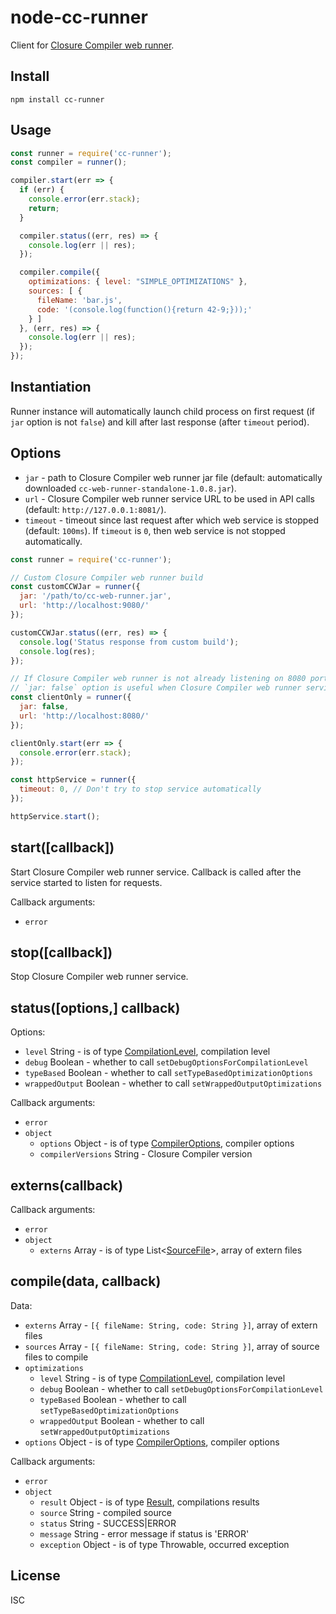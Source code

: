 # node-cc-runner

Client for [Closure Compiler web runner](https://github.com/monai/cc-web-runner).

## Install

`npm install cc-runner`

## Usage

```js
const runner = require('cc-runner');
const compiler = runner();

compiler.start(err => {
  if (err) {
    console.error(err.stack);
    return;
  }

  compiler.status((err, res) => {
    console.log(err || res);
  });

  compiler.compile({
    optimizations: { level: "SIMPLE_OPTIMIZATIONS" },
    sources: [ {
      fileName: 'bar.js',
      code: '(console.log(function(){return 42-9;}));'
    } ]
  }, (err, res) => {
    console.log(err || res);
  });
});
```


## Instantiation

Runner instance will automatically launch child process on first request (if `jar` option is not `false`) and kill after last response (after `timeout` period).

## Options

- `jar` - path to Closure Compiler web runner jar file (default: automatically downloaded `cc-web-runner-standalone-1.0.8.jar`).
- `url` - Closure Compiler web runner service URL to be used in API calls (default: `http://127.0.0.1:8081/`).
- `timeout` - timeout since last request after which web service is stopped (default: `100ms`). If `timeout` is `0`, then web service is not stopped automatically.

```js
const runner = require('cc-runner');

// Custom Closure Compiler web runner build
const customCCWJar = runner({
  jar: '/path/to/cc-web-runner.jar',
  url: 'http://localhost:9080/'
});

customCCWJar.status((err, res) => {
  console.log('Status response from custom build');
  console.log(res);
});

// If Closure Compiler web runner is not already listening on 8080 port, start and stop methods will fail on this instance.
// `jar: false` option is useful when Closure Compiler web runner service is managed from outside of Node.js process, e.g. is running on servlet container.
const clientOnly = runner({
  jar: false,
  url: 'http://localhost:8080/'
});

clientOnly.start(err => {
  console.error(err.stack);
});

const httpService = runner({
  timeout: 0, // Don't try to stop service automatically
});

httpService.start();
```

## start([callback])

Start Closure Compiler web runner service. Callback is called after the service started to listen for requests.

Callback arguments:

- `error`

## stop([callback])

Stop Closure Compiler web runner service.

## status([options,] callback)

Options:

- `level` String - is of type [CompilationLevel](https://github.com/google/closure-compiler/blob/29bbd198f0bf4967e4f406674b3eaf302a1f16a4/src/com/google/javascript/jscomp/CompilationLevel.java), compilation level
- `debug` Boolean - whether to call `setDebugOptionsForCompilationLevel`
- `typeBased` Boolean - whether to call `setTypeBasedOptimizationOptions`
- `wrappedOutput` Boolean - whether to call `setWrappedOutputOptimizations`

Callback arguments:

- `error`
- `object`
  - `options` Object - is of type [CompilerOptions](https://github.com/google/closure-compiler/blob/v20160208/src/com/google/javascript/jscomp/CompilerOptions.java), compiler options
  - `compilerVersions` String - Closure Compiler version

## externs(callback)

Callback arguments:

- `error`
- `object`
  - `externs` Array - is of type List&lt;[SourceFile](https://github.com/google/closure-compiler/blob/master/src/com/google/javascript/jscomp/SourceFile.java)&gt;, array of extern files

## compile(data, callback)

Data:

- `externs` Array - `[{ fileName: String, code: String }]`, array of extern files
- `sources` Array - `[{ fileName: String, code: String }]`, array of source files to compile
- `optimizations`
  - `level` String - is of type [CompilationLevel](https://github.com/google/closure-compiler/blob/29bbd198f0bf4967e4f406674b3eaf302a1f16a4/src/com/google/javascript/jscomp/CompilationLevel.java), compilation level
  - `debug` Boolean - whether to call `setDebugOptionsForCompilationLevel`
  - `typeBased` Boolean - whether to call `setTypeBasedOptimizationOptions`
  - `wrappedOutput` Boolean - whether to call `setWrappedOutputOptimizations`
- `options` Object - is of type [CompilerOptions](https://github.com/google/closure-compiler/blob/v20160208/src/com/google/javascript/jscomp/CompilerOptions.java), compiler options

Callback arguments:

- `error`
- `object`
  - `result` Object - is of type [Result](https://github.com/google/closure-compiler/blob/v20160208/src/com/google/javascript/jscomp/Result.java), compilations results
  - `source` String - compiled source
  - `status` String - SUCCESS|ERROR
  - `message` String - error message if status is 'ERROR'
  - `exception` Object - is of type Throwable, occurred exception

## License

ISC
